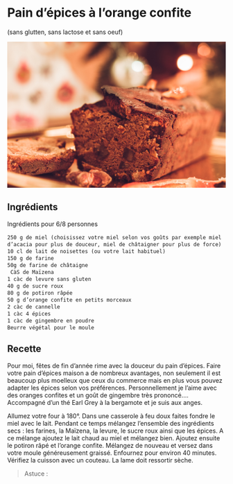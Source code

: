 # Pain d’épices à l’orange confite
(sans glutten, sans lactose et sans oeuf)  

![](../img/Pain-dpices4.jpg)

## Ingrédients
Ingrédients pour 6/8 personnes

    250 g de miel (choisissez votre miel selon vos goûts par exemple miel d’acacia pour plus de douceur, miel de châtaigner pour plus de force)
    10 cl de lait de noisettes (ou votre lait habituel)
    150 g de farine
    50g de farine de châtaigne
     CàS de Maïzena
    1 càc de levure sans gluten
    40 g de sucre roux
    80 g de potiron râpée
    50 g d’orange confite en petits morceaux
    2 càc de cannelle
    1 càc 4 épices
    1 càc de gingembre en poudre
    Beurre végétal pour le moule

## Recette
Pour moi, fêtes de fin d’année rime avec la douceur du pain d’épices. Faire votre pain d’épices maison a de nombreux avantages, non seulement il est beaucoup plus moelleux que ceux du commerce mais en plus vous pouvez adapter les épices selon vos préférences. Personnellement je l’aime avec des oranges confites et un goût de gingembre très prononcé…. Accompagné d’un thé Earl Grey à la bergamote et je suis aux anges.

Allumez votre four à 180°.
Dans une casserole à feu doux faites fondre le miel avec le lait.
Pendant ce temps mélangez l’ensemble des ingrédients secs : les farines, la Maïzena, la levure, le sucre roux ainsi que les épices. A ce mélange ajoutez le lait chaud au miel et mélangez bien. Ajoutez ensuite le potiron râpé et l’orange confite. Mélangez de nouveau et versez dans votre moule généreusement graissé.
Enfournez pour environ 40 minutes. Vérifiez la cuisson avec un couteau. La lame doit ressortir sèche.

> Astuce : 
